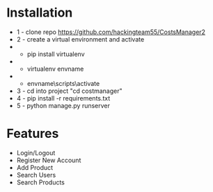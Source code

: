 # Installation
* 1 - clone repo https://github.com/hackingteam55/CostsManager2
* 2 - create a virtual environment and activate
*  - pip install virtualenv
*  - virtualenv envname
*  - envname\scripts\activate
* 3 - cd into project "cd costmanager"
* 4 - pip install -r requirements.txt
* 5 - python manage.py runserver

# Features
* Login/Logout
* Register New Account
* Add Product
* Search Users
* Search Products
